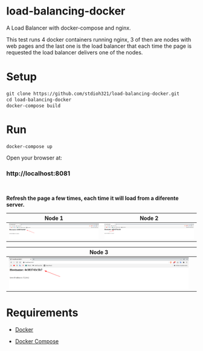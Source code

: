# load-balancing-docker
A Load Balancer with docker-compose and nginx.

This test runs 4 docker containers running nginx, 3 of then are nodes with web pages and the last one is the load balancer that each time the page is requested the load balancer delivers one of the nodes.


# Setup 
```
git clone https://github.com/stdioh321/load-balancing-docker.git
cd load-balancing-docker
docker-compose build
```

# Run
```
docker-compose up
```
Open your browser at:

### **http://localhost:8081**

<br>

**Refresh the page a few times, each time it will load from a diferente server.**


Node 1|Node 2 
:---:|:---: 
![Node 1](./docs/screenshots/screenshot_01.png) |![Node 2](./docs/screenshots/screenshot_02.png)

Node 3|  |
:---:|:---: 
![Node 3](./docs/screenshots/screenshot_01.png) |


# Requirements

* [Docker](https://docs.docker.com/engine/install/ubuntu/)

* [Docker Compose](https://docs.docker.com/compose/install/)
